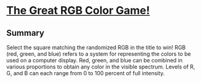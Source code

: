 # [The Great RGB Color Game!](https://garrettyoung510.github.io/color-game/)

## Summary

Select the square matching the randomized RGB in the title to win! RGB (red, green, and blue) refers to a system for representing the colors to be used on a computer display. Red, green, and blue can be combined in various proportions to obtain any color in the visible spectrum. Levels of R, G, and B can each range from 0 to 100 percent of full intensity.

